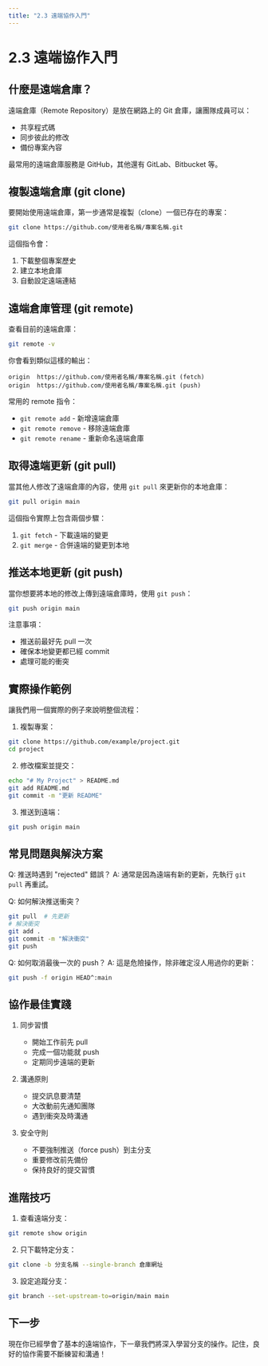 ```yaml
---
title: "2.3 遠端協作入門"
---
```


# 2.3 遠端協作入門

## 什麼是遠端倉庫？

遠端倉庫（Remote Repository）是放在網路上的 Git 倉庫，讓團隊成員可以：
- 共享程式碼
- 同步彼此的修改
- 備份專案內容

最常用的遠端倉庫服務是 GitHub，其他還有 GitLab、Bitbucket 等。

## 複製遠端倉庫 (git clone)

要開始使用遠端倉庫，第一步通常是複製（clone）一個已存在的專案：

```bash
git clone https://github.com/使用者名稱/專案名稱.git
```

這個指令會：
1. 下載整個專案歷史
2. 建立本地倉庫
3. 自動設定遠端連結

## 遠端倉庫管理 (git remote)

查看目前的遠端倉庫：
```bash
git remote -v
```

你會看到類似這樣的輸出：
```
origin  https://github.com/使用者名稱/專案名稱.git (fetch)
origin  https://github.com/使用者名稱/專案名稱.git (push)
```

常用的 remote 指令：
- `git remote add` - 新增遠端倉庫
- `git remote remove` - 移除遠端倉庫
- `git remote rename` - 重新命名遠端倉庫

## 取得遠端更新 (git pull)

當其他人修改了遠端倉庫的內容，使用 `git pull` 來更新你的本地倉庫：

```bash
git pull origin main
```

這個指令實際上包含兩個步驟：
1. `git fetch` - 下載遠端的變更
2. `git merge` - 合併遠端的變更到本地

## 推送本地更新 (git push)

當你想要將本地的修改上傳到遠端倉庫時，使用 `git push`：

```bash
git push origin main
```

注意事項：
- 推送前最好先 pull 一次
- 確保本地變更都已經 commit
- 處理可能的衝突

## 實際操作範例

讓我們用一個實際的例子來說明整個流程：

1. 複製專案：
```bash
git clone https://github.com/example/project.git
cd project
```

2. 修改檔案並提交：
```bash
echo "# My Project" > README.md
git add README.md
git commit -m "更新 README"
```

3. 推送到遠端：
```bash
git push origin main
```

## 常見問題與解決方案

Q: 推送時遇到 "rejected" 錯誤？
A: 通常是因為遠端有新的更新，先執行 `git pull` 再重試。

Q: 如何解決推送衝突？
```bash
git pull  # 先更新
# 解決衝突
git add .
git commit -m "解決衝突"
git push
```

Q: 如何取消最後一次的 push？
A: 這是危險操作，除非確定沒人用過你的更新：
```bash
git push -f origin HEAD^:main
```

## 協作最佳實踐

1. 同步習慣
   - 開始工作前先 pull
   - 完成一個功能就 push
   - 定期同步遠端的更新

2. 溝通原則
   - 提交訊息要清楚
   - 大改動前先通知團隊
   - 遇到衝突及時溝通

3. 安全守則
   - 不要強制推送（force push）到主分支
   - 重要修改前先備份
   - 保持良好的提交習慣

## 進階技巧

1. 查看遠端分支：
```bash
git remote show origin
```

2. 只下載特定分支：
```bash
git clone -b 分支名稱 --single-branch 倉庫網址
```

3. 設定追蹤分支：
```bash
git branch --set-upstream-to=origin/main main
```

## 下一步

現在你已經學會了基本的遠端協作，下一章我們將深入學習分支的操作。記住，良好的協作需要不斷練習和溝通！ 